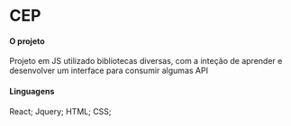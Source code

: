 # CEP

#### O projeto ###
Projeto em JS utilizado bibliotecas diversas, com a inteção de aprender e desenvolver um interface para consumir algumas API


#### Linguagens ###
React;
Jquery;
HTML;
CSS;
